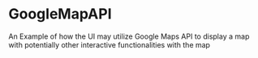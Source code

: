 # GoogleMapAPI

An Example of how the UI may utilize Google Maps API to display a map with potentially other interactive functionalities with the map  
